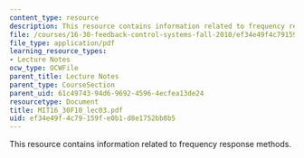 ```yaml
---
content_type: resource
description: This resource contains information related to frequency response methods.
file: /courses/16-30-feedback-control-systems-fall-2010/ef34e49f4c79159fe0b1d8e1752bb8b5_MIT16_30F10_lec03.pdf
file_type: application/pdf
learning_resource_types:
- Lecture Notes
ocw_type: OCWFile
parent_title: Lecture Notes
parent_type: CourseSection
parent_uid: 61c49743-94d6-9692-4596-4ecfea13de24
resourcetype: Document
title: MIT16_30F10_lec03.pdf
uid: ef34e49f-4c79-159f-e0b1-d8e1752bb8b5
---
```

This resource contains information related to frequency response methods.

